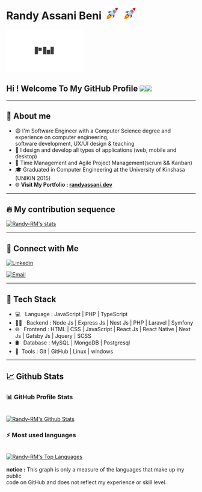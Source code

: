 <div align="left">
    <h1>
        Randy Assani Beni <img src="./assets/rocket.gif" width="8%"> <img src="./assets/rocket.gif" width="8%">
    </h1>
</div>

<p align="left">
    <img width="40%" height="auto" src="./assets/rm-landing-logo.png"/>
</p>

<h2 align="left"> 
    Hi ! Welcome To My GitHub Profile <img src="https://media.giphy.com/media/hvRJCLFzcasrR4ia7z/giphy.gif" width="28"><img src="https://emojis.slackmojis.com/emojis/images/1531849430/4246/blob-sunglasses.gif?1531849430" width="28"/>
</h2>

---

<div>
<h2>📖 About me</h2>
    
- 😄 I'm Software Engineer with a Computer Science degree and experience on computer engineering, <br/> software development, UX/UI design & teaching 
- 🎨 I design and develop all types of applications (web, mobile and desktop)
- 📱 Time Management and Agile Project Management(scrum && Kanban)
- 🎓 Graduated in Computer Engineering at the University of Kinshasa (UNIKIN 2015)
- 🌐 <strong>Visit My Portfolio : <a href="https://randyassani.dev" target="_blank">randyassani.dev</a></strong>
</div>

---

<div>
    <h2>🔥 My contribution sequence</h2>
    <p>
      <a href="https://github.com/Randy-RM/github-readme-streak-stats">
        <img alt="Randy-RM's stats" src="https://github-readme-streak-stats.herokuapp.com/?user=Randy-RM&theme=onedark&hide_border=true"/>
      </a>
    </p>
</div>

---

<div>
<h2>🤝 Connect with Me</h2>

<p align="left">
<a href="https://www.linkedin.com/in/randy-assani-beni-ab101216b/"><img alt="Linkedin" title="Linkedin" src="https://img.shields.io/badge/-Linkedin-0A66C2?style=for-the-badge&logo=Linkedin&logoColor=white"/></a>
    
<a href="mailto:randymuhema@gmail.com"><img alt="Email" src="https://img.shields.io/badge/Email-randymuhema@gmail.com-blue?style=flat-square&logo=Microsoft%20outlook"></a>
</p>
</div>

---

<div>
<h2>🧠 Tech Stack</h2>

- 💻 &nbsp; Language : JavaScript | PHP | TypeScript
- 👨‍💻 &nbsp; Backend : Node Js | Express Js | Nest Js | PHP | Laravel | Symfony 
- 🌐 &nbsp; Frontend : HTML | CSS | JavaScript | React Js | React Native | Next Js | Gatsby Js | Jquery | SCSS
- 🛢 &nbsp; Database : MySQL | MongoDB | Postgresql
- 🔧&nbsp; Tools : Git | GitHub | Linux | windows
</div>

---

<div>
<h2>📈 Github Stats</h2>
<!-- https://github.com/anuraghazra/github-readme-stats -->
<div>
<h3>📊 GitHub Profile Stats</h3>
<br/>
<a href="https://github.com/anuraghazra/github-readme-stats"><img alt="Randy-RM's Github Stats" src="https://github-readme-stats.vercel.app/api?username=Randy-RM&theme=onedark&show_icons=true&hide_border=true&include_all_commits=true&hide=&count_private=true" /></a>
</div>

<div>
<h3>⚡ Most used languages</h3>
<br/>
<a href="https://github.com/anuraghazra/github-readme-stats"><img alt="Randy-RM's Top Languages" src="https://github-readme-stats.vercel.app/api/top-langs/?username=Randy-RM&theme=onedark&show_icons=true&hide_border=true&layout=compact" /></a>
<br/><br/>
<b>notice :</b> This graph is only a measure of the languages that make up my public <br/> code on GitHub and does not reflect my experience or skill level.
<br/>
</div>
</div>

<!--
<details> 
  <summary>⚡ Most used languages</summary>
  <br/>
    <a href="https://github.com/anuraghazra/github-readme-stats"><img alt="DenverCoder1's Top Languages" src="https://github-readme-stats.vercel.app/api/top-langs/?username=Randy-RM&langs_count=10&theme=radical&layout=compact#" /></a>
  <br/>
  <b>notice :</b> This graph is only a measure of the languages that make up my public code on GitHub and does not reflect my experience or skill level.
</details>
-->

<!--
**Randy-RM/Randy-RM** is a ✨ _special_ ✨ repository because its `README.md` (this file) appears on your GitHub profile.

Here are some ideas to get you started:

- 🔭 I’m currently working on ...
- 🌱 I’m currently learning ...
- 👯 I’m looking to collaborate on ...
- 🤔 I’m looking for help with ...
- 💬 Ask me about ...
- 📫 How to reach me: ...
- 😄 Pronouns: ...
- ⚡ Fun fact: ...
-->
